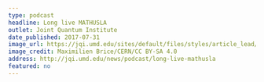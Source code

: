 ```yaml
---
type: podcast
headline: Long live MATHUSLA
outlet: Joint Quantum Institute
date_published: 2017-07-31
image_url: https://jqi.umd.edu/sites/default/files/styles/article_lead/public/images/gallery_edit.jpg?itok=m6bSFPsi
image_credit: Maximilien Brice/CERN/CC BY-SA 4.0
address: http://jqi.umd.edu/news/podcast/long-live-mathusla
featured: no
---
```

